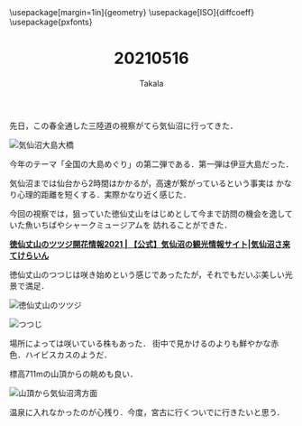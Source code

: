 ﻿---
title: 20210516
yesterday: 20210515
tomorrow: 20210517
days: 506
author: Takala
header-includes:
  - \usepackage[margin=1in]{geometry}
  - \usepackage[ISO]{diffcoeff}
  - \usepackage{pxfonts}
---



先日，この春全通した三陸道の視察がてら気仙沼に行ってきた．



![気仙沼大島大橋](https://imgur.com/qUPiAwU.jpeg)



今年のテーマ「全国の大島めぐり」の第二弾である．第一弾は伊豆大島だった．


気仙沼までは仙台から2時間はかかるが，高速が繋がっているという事実は
かなり心理的距離を短くする．実際かなり近く感じた．



今回の視察では，狙っていた徳仙丈山をはじめとして今まで訪問の機会を逸していた魚いちばやシャークミュージアムを
訪れることができた．


**[徳仙丈山のツツジ開花情報2021 | 【公式】気仙沼の観光情報サイト|気仙沼さ来てけらいん](https://kesennuma-kanko.jp/blooming/)**


徳仙丈山のつつじは咲き始めという感じであったたが，それでもだいぶ美しい光景で満足．


![徳仙丈山のツツジ](https://imgur.com/zSQYeQW.jpeg)



![つつじ](https://imgur.com/KJ0rOCD.jpg)


場所によっては咲いている株もあった．
街中で見かけるのよりも鮮やかな赤色．ハイビスカスのようだ．



標高711mの山頂からの眺めも良い．


![山頂から気仙沼湾方面](https://imgur.com/rxEsBdU.jpg)



温泉に入れなかったのが心残り．今度，宮古に行くついでに行きたいと思う．


